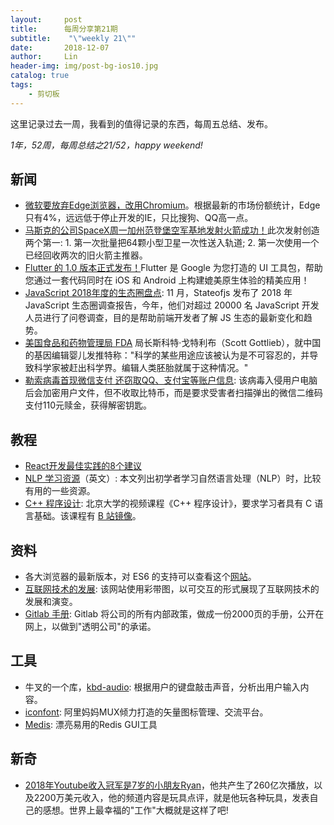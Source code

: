 ```yaml
---
layout:     post
title:      每周分享第21期
subtitle:    "\"weekly 21\""
date:       2018-12-07
author:     Lin
header-img: img/post-bg-ios10.jpg
catalog: true
tags:
    - 剪切板
---
```


这里记录过去一周，我看到的值得记录的东西，每周五总结、发布。

*1年，52周，每周总结之21/52，happy weekend!*

## 新闻

- [微软要放弃Edge浏览器，改用Chromium](https://www.theverge.com/platform/amp/2018/12/4/18125238/microsoft-chrome-browser-windows-10-edge-chromium?__twitter_impression=true)。根据最新的市场份额统计，Edge只有4%，远远低于停止开发的IE，只比搜狗、QQ高一点。
- [马斯克的公司SpaceX周一加州范登堡空军基地发射火箭成功！](https://www.cnbeta.com/articles/science/794445.htm)此次发射创造两个第一: 1. 第一次批量把64颗小型卫星一次性送入轨道; 2. 第一次使用一个已经回收两次的旧火箭主推器。
- [Flutter 的 1.0 版本正式发布！](https://developers.googleblog.com/2018/12/flutter-10-googles-portable-ui-toolkit.html)Flutter 是 Google 为您打造的 UI 工具包，帮助您通过一套代码同时在 iOS 和 Android 上构建媲美原生体验的精美应用！
- [JavaScript 2018年度的生态圈盘点](https://2018.stateofjs.com/introduction/): 11 月，Stateofjs 发布了 2018 年 JavaScript 生态圈调查报告，今年，他们对超过 20000 名 JavaScript 开发人员进行了问卷调查，目的是帮助前端开发者了解 JS 生态的最新变化和趋势。
- [美国食品和药物管理局 FDA](https://www.technologyreview.com/s/612494/despite-crispr-baby-controversy-harvard-university-will-begin-gene-editing-sperm/) 局长斯科特·戈特利布（Scott Gottlieb），就中国的基因编辑婴儿发推特称："科学的某些用途应该被认为是不可容忍的，并导致科学家被赶出科学界。编辑人类胚胎就属于这种情况。"
- [勒索病毒首现微信支付 还窃取QQ、支付宝等账户信息](http://www.xinhuanet.com/fortune/2018-12/04/c_1123806013.htm): 该病毒入侵用户电脑后会加密用户文件，但不收取比特币，而是要求受害者扫描弹出的微信二维码支付110元赎金，获得解密钥匙。

## 教程

- [React开发最佳实践的8个建议](https://blog.risingstack.com/8-tips-to-build-better-react-apps-in-2018/)
- [NLP 学习资源](https://monkeylearn.com/blog/getting-started-in-natural-language-processing-nlp/)（英文）: 本文列出初学者学习自然语言处理（NLP）时，比较有用的一些资源。
- [C++ 程序设计](https://www.coursera.org/learn/cpp-chengxu-sheji): 北京大学的视频课程《C++ 程序设计》，要求学习者具有 C 语言基础。该课程有 [B 站镜像](https://www.bilibili.com/video/av10046030/?p=1)。

## 资料

- 各大浏览器的最新版本，对 ES6 的支持可以查看这个[网站](https://kangax.github.io/compat-table/es6/)。
- [互联网技术的发展](http://www.evolutionoftheweb.com/?hl=zh-cn): 该网站使用彩带图，以可交互的形式展现了互联网技术的发展和演变。
- [Gitlab 手册](https://about.gitlab.com/handbook/): Gitlab 将公司的所有内部政策，做成一份2000页的手册，公开在网上，以做到"透明公司"的承诺。

## 工具

- 牛叉的一个库，[kbd-audio](https://github.com/ggerganov/kbd-audio): 根据用户的键盘敲击声音，分析出用户输入内容。
- [iconfont](http://iconfont.cn/?spm=a313x.7781069.1998910419.d4d0a486a): 阿里妈妈MUX倾力打造的矢量图标管理、交流平台。
- [Medis](http://getmedis.com/): 漂亮易用的Redis GUI工具

## 新奇

- [2018年Youtube收入冠军是7岁的小朋友Ryan](https://mp.weixin.qq.com/s/H_RqmLNPHjvo-KNDd_qDCQ)，他共产生了260亿次播放，以及2200万美元收入，他的频道内容是玩具点评，就是他玩各种玩具，发表自己的感想。世界上最幸福的"工作"大概就是这样了吧!